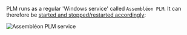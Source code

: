 PLM runs as a regular 'Windows service' called `Assembléon PLM`. It can therefore be [started and stopped/restarted accordingly](../general/start-stop-restart_windows-services.md):

![Assembléon PLM service](mages/stopRestart.png)
